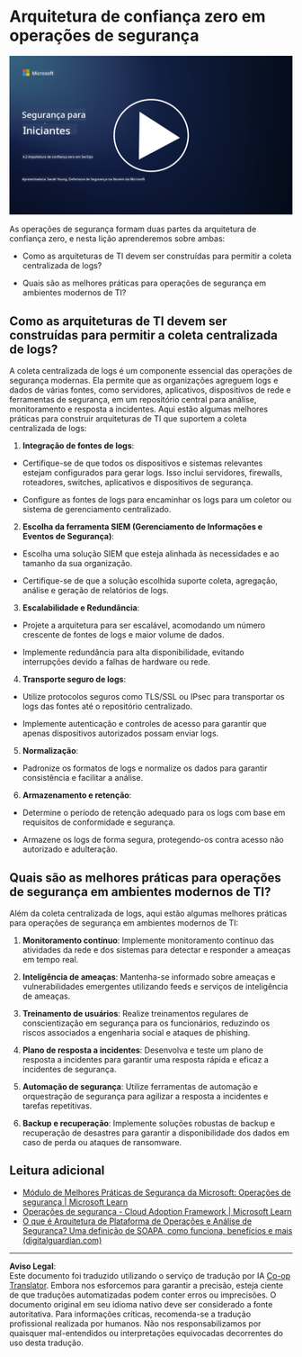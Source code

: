 <!--
CO_OP_TRANSLATOR_METADATA:
{
  "original_hash": "45bbdc114e70936816b0b3e7c40189cf",
  "translation_date": "2025-09-03T21:18:55+00:00",
  "source_file": "4.2 SecOps zero trust architecture.md",
  "language_code": "br"
}
-->
# Arquitetura de confiança zero em operações de segurança

[![Assista ao vídeo](../../translated_images/4-2_placeholder.20e2345a0848364aaf73ddda28f676a3d9980843c51a0050774b268037db079d.br.png)](https://learn-video.azurefd.net/vod/player?id=8a2c36d9-8117-4576-ad5b-787667d13603)

As operações de segurança formam duas partes da arquitetura de confiança zero, e nesta lição aprenderemos sobre ambas:

- Como as arquiteturas de TI devem ser construídas para permitir a coleta centralizada de logs?

- Quais são as melhores práticas para operações de segurança em ambientes modernos de TI?

## Como as arquiteturas de TI devem ser construídas para permitir a coleta centralizada de logs?

A coleta centralizada de logs é um componente essencial das operações de segurança modernas. Ela permite que as organizações agreguem logs e dados de várias fontes, como servidores, aplicativos, dispositivos de rede e ferramentas de segurança, em um repositório central para análise, monitoramento e resposta a incidentes. Aqui estão algumas melhores práticas para construir arquiteturas de TI que suportem a coleta centralizada de logs:

1. **Integração de fontes de logs**:

- Certifique-se de que todos os dispositivos e sistemas relevantes estejam configurados para gerar logs. Isso inclui servidores, firewalls, roteadores, switches, aplicativos e dispositivos de segurança.

- Configure as fontes de logs para encaminhar os logs para um coletor ou sistema de gerenciamento centralizado.

2. **Escolha da ferramenta SIEM (Gerenciamento de Informações e Eventos de Segurança)**:

- Escolha uma solução SIEM que esteja alinhada às necessidades e ao tamanho da sua organização.

- Certifique-se de que a solução escolhida suporte coleta, agregação, análise e geração de relatórios de logs.

3. **Escalabilidade e Redundância**:

- Projete a arquitetura para ser escalável, acomodando um número crescente de fontes de logs e maior volume de dados.

- Implemente redundância para alta disponibilidade, evitando interrupções devido a falhas de hardware ou rede.

4. **Transporte seguro de logs**:

- Utilize protocolos seguros como TLS/SSL ou IPsec para transportar os logs das fontes até o repositório centralizado.

- Implemente autenticação e controles de acesso para garantir que apenas dispositivos autorizados possam enviar logs.

5. **Normalização**:

- Padronize os formatos de logs e normalize os dados para garantir consistência e facilitar a análise.

6. **Armazenamento e retenção**:

- Determine o período de retenção adequado para os logs com base em requisitos de conformidade e segurança.

- Armazene os logs de forma segura, protegendo-os contra acesso não autorizado e adulteração.

## Quais são as melhores práticas para operações de segurança em ambientes modernos de TI?

Além da coleta centralizada de logs, aqui estão algumas melhores práticas para operações de segurança em ambientes modernos de TI:

1. **Monitoramento contínuo**: Implemente monitoramento contínuo das atividades da rede e dos sistemas para detectar e responder a ameaças em tempo real.

2. **Inteligência de ameaças**: Mantenha-se informado sobre ameaças e vulnerabilidades emergentes utilizando feeds e serviços de inteligência de ameaças.

3. **Treinamento de usuários**: Realize treinamentos regulares de conscientização em segurança para os funcionários, reduzindo os riscos associados a engenharia social e ataques de phishing.

4. **Plano de resposta a incidentes**: Desenvolva e teste um plano de resposta a incidentes para garantir uma resposta rápida e eficaz a incidentes de segurança.

5. **Automação de segurança**: Utilize ferramentas de automação e orquestração de segurança para agilizar a resposta a incidentes e tarefas repetitivas.

6. **Backup e recuperação**: Implemente soluções robustas de backup e recuperação de desastres para garantir a disponibilidade dos dados em caso de perda ou ataques de ransomware.

## Leitura adicional

- [Módulo de Melhores Práticas de Segurança da Microsoft: Operações de segurança | Microsoft Learn](https://learn.microsoft.com/security/operations/security-operations-videos-and-decks?WT.mc_id=academic-96948-sayoung)
- [Operações de segurança - Cloud Adoption Framework | Microsoft Learn](https://learn.microsoft.com/azure/cloud-adoption-framework/secure/security-operations?WT.mc_id=academic-96948-sayoung)
- [O que é Arquitetura de Plataforma de Operações e Análise de Segurança? Uma definição de SOAPA, como funciona, benefícios e mais (digitalguardian.com)](https://www.digitalguardian.com/blog/what-security-operations-and-analytics-platform-architecture-definition-soapa-how-it-works#:~:text=All%20in%20all%2C%20security%20operations%20and%20analytics%20platform,become%20more%20efficient%20and%20operative%20with%20your%20security.)

---

**Aviso Legal**:  
Este documento foi traduzido utilizando o serviço de tradução por IA [Co-op Translator](https://github.com/Azure/co-op-translator). Embora nos esforcemos para garantir a precisão, esteja ciente de que traduções automatizadas podem conter erros ou imprecisões. O documento original em seu idioma nativo deve ser considerado a fonte autoritativa. Para informações críticas, recomenda-se a tradução profissional realizada por humanos. Não nos responsabilizamos por quaisquer mal-entendidos ou interpretações equivocadas decorrentes do uso desta tradução.